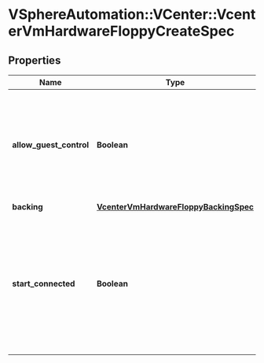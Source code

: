 # VSphereAutomation::VCenter::VcenterVmHardwareFloppyCreateSpec

## Properties
Name | Type | Description | Notes
------------ | ------------- | ------------- | -------------
**allow_guest_control** | **Boolean** | Flag indicating whether the guest can connect and disconnect the device. Defaults to false if unset. | [optional] 
**backing** | [**VcenterVmHardwareFloppyBackingSpec**](VcenterVmHardwareFloppyBackingSpec.md) |  | [optional] 
**start_connected** | **Boolean** | Flag indicating whether the virtual device should be connected whenever the virtual machine is powered on. Defaults to false if unset. | [optional] 


